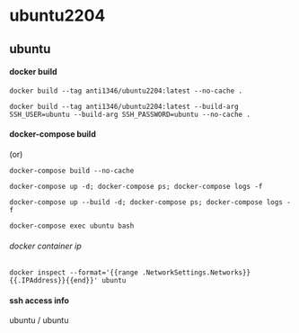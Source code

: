 # ubuntu2204

## ubuntu
#### docker build
```
docker build --tag anti1346/ubuntu2204:latest --no-cache .
```
```
docker build --tag anti1346/ubuntu2204:latest --build-arg SSH_USER=ubuntu --build-arg SSH_PASSWORD=ubuntu --no-cache .
```
#### docker-compose build
(or)
```
docker-compose build --no-cache
```
```
docker-compose up -d; docker-compose ps; docker-compose logs -f
```
```
docker-compose up --build -d; docker-compose ps; docker-compose logs -f
```
```
docker-compose exec ubuntu bash
```
###### docker container ip
```
docker inspect --format='{{range .NetworkSettings.Networks}}{{.IPAddress}}{{end}}' ubuntu
```
#### ssh access info
ubuntu / ubuntu

